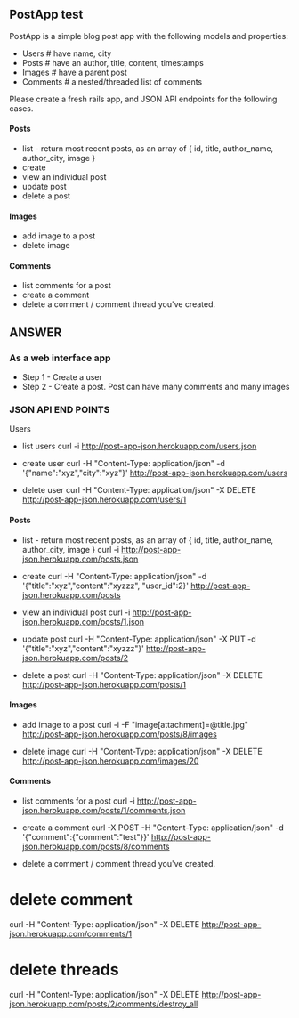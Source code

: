 ## PostApp test

PostApp is a simple blog post app with the following models and properties:

- Users # have name, city
- Posts # have an author, title, content, timestamps
- Images # have a parent post
- Comments # a nested/threaded list of comments

Please create a fresh rails app, and JSON API endpoints for the following cases.

#### Posts

- list - return most recent posts, as an array of { id, title, author_name, author_city, image } 
- create
- view an individual post
- update post
- delete a post

#### Images

- add image to a post
- delete image

#### Comments

- list comments for a post
- create a comment
- delete a comment / comment thread you've created.


## ANSWER 

### As a web interface app
- Step 1 - Create a user
- Step 2 - Create a post. Post can have many comments and many images 



### JSON API END POINTS

Users
- list users
curl -i http://post-app-json.herokuapp.com/users.json

- create user
curl -H "Content-Type: application/json" -d '{"name":"xyz","city":"xyz"}' http://post-app-json.herokuapp.com/users


- delete user
curl -H "Content-Type: application/json" -X DELETE http://post-app-json.herokuapp.com/users/1


#### Posts

- list - return most recent posts, as an array of { id, title, author_name, author_city, image } 
curl -i http://post-app-json.herokuapp.com/posts.json

- create
curl -H "Content-Type: application/json" -d '{"title":"xyz","content":"xyzzz", "user_id":2}' http://post-app-json.herokuapp.com/posts

- view an individual post
curl -i http://post-app-json.herokuapp.com/posts/1.json


- update post
curl -H "Content-Type: application/json" -X PUT -d '{"title":"xyz","content":"xyzzz"}' http://post-app-json.herokuapp.com/posts/2


- delete a post
curl -H "Content-Type: application/json" -X DELETE http://post-app-json.herokuapp.com/posts/1



#### Images

- add image to a post
curl -i -F "image[attachment]=@title.jpg" http://post-app-json.herokuapp.com/posts/8/images



- delete image
curl -H "Content-Type: application/json" -X DELETE http://post-app-json.herokuapp.com/images/20


#### Comments

- list comments for a post
 curl -i http://post-app-json.herokuapp.com/posts/1/comments.json

 - create a comment
 curl -X POST -H "Content-Type: application/json" -d '{"comment":{"comment":"test"}}' http://post-app-json.herokuapp.com/posts/8/comments


 - delete a comment / comment thread you've created.

# delete comment
curl -H "Content-Type: application/json" -X DELETE http://post-app-json.herokuapp.com/comments/1


# delete threads
curl -H "Content-Type: application/json" -X DELETE http://post-app-json.herokuapp.com/posts/2/comments/destroy_all

